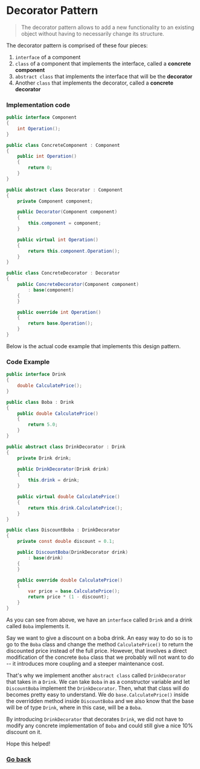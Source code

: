 # Decorator Pattern

> The decorator pattern allows to add a new functionality to an existing object without having to necessarily change its structure.

The decorator pattern is comprised of these four pieces:

1. `interface` of a component
2. `class` of a component that implements the interface, called a **concrete component**
3. `abstract class` that implements the interface that will be the **decorator**
4. Another `class` that implements the decorator, called a **concrete decorator**

### Implementation code

```c#
public interface Component
{
    int Operation();
}

public class ConcreteComponent : Component
{
    public int Operation()
    {
        return 0;
    }
}

public abstract class Decorator : Component
{
    private Component component;

    public Decorator(Component component)
    {
        this.component = component;
    }

    public virtual int Operation()
    {
        return this.component.Operation();
    }
}

public class ConcreteDecorator : Decorator
{
    public ConcreteDecorator(Component component)
        : base(component)
    {
    }

    public override int Operation()
    {
        return base.Operation();
    }
}
```

Below is the actual code example that implements this design pattern.

### Code Example

```c#
public interface Drink
{
    double CalculatePrice();
}

public class Boba : Drink
{
    public double CalculatePrice()
    {
        return 5.0;
    }
}

public abstract class DrinkDecorator : Drink
{
    private Drink drink;

    public DrinkDecorator(Drink drink)
    {
        this.drink = drink;
    }

    public virtual double CalculatePrice()
    {
        return this.drink.CalculatePrice();
    }
}

public class DiscountBoba : DrinkDecorator
{
    private const double discount = 0.1;

    public DiscountBoba(DrinkDecorator drink)
        : base(drink)
    {
    }

    public override double CalculatePrice()
    {
        var price = base.CalculatePrice();
        return price * (1 - discount);
    }
}
```

As you can see from above, we have an `interface` called `Drink` and a drink called `Boba` implements it.

Say we want to give a discount on a boba drink. An easy way to do so is to go to the `Boba` class and change the method `CalculatePrice()` to return the discounted price instead of the full price. However, that involves a direct modification of the concrete `Boba` class that we probably will not want to do -- it introduces more coupling and a steeper maintenance cost.

That's why we implement another `abstract class` called `DrinkDecorator` that takes in a `Drink`. We can take `Boba` in as a constructor variable and let `DiscountBoba` implement the `DrinkDecorator`. Then, what that class will do becomes pretty easy to understand. We do `base.CalculatePrice()` inside the overridden method inside `DiscountBoba` and we also know that the base will be of type `Drink`, where in this case, will be a `Boba`.

By introducing `DrinkDecorator` that decorates `Drink`, we did not have to modify any concrete implementation of `Boba` and could still give a nice 10% discount on it.

Hope this helped!

### [Go back](https://www.skylar.page)
